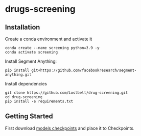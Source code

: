 # drugs-screening


## Installation

Create a conda environment and activate it

```
conda create --name screening python=3.9 -y
conda activate screening
```

Install Segment Anything:

```
pip install git+https://github.com/facebookresearch/segment-anything.git
```


Install dependencies

```
git clone https://github.com/Lostbelt/drug-screening.git
cd drug-screening
pip install -e requirements.txt
```

## <a name="GettingStarted"></a>Getting Started

First download [models checkpoints](https://drive.google.com/drive/folders/1Ahy9nWQRqqwMCV9Di8jhIZyxUQmo5NaC?usp=sharing) and place it to Checkpoints.


```

```



```

```



```

```
